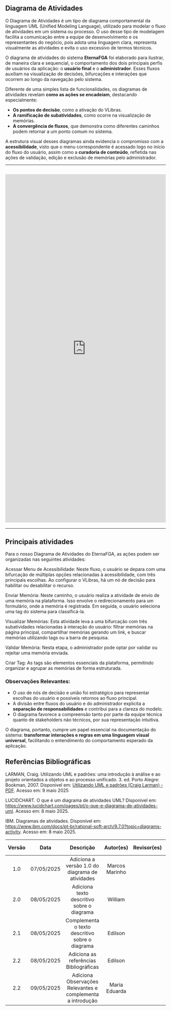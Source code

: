 ## Diagrama de Atividades

O Diagrama de Atividades é um tipo de diagrama comportamental da linguagem UML (Unified Modeling Language), utilizado para modelar o fluxo de atividades em um sistema ou processo. O uso desse tipo de modelagem facilita a comunicação entre a equipe de desenvolvimento e os representantes do negócio, pois adota uma linguagem clara, representa visualmente as atividades e evita o uso excessivo de termos técnicos.

O diagrama de atividades do sistema **EternaFGA** foi elaborado para ilustrar, de maneira clara e sequencial, o comportamento dos dois principais perfis de usuários da aplicação: o **usuário final** e o **administrador**. Esses fluxos auxiliam na visualização de decisões, bifurcações e interações que ocorrem ao longo da navegação pelo sistema.

Diferente de uma simples lista de funcionalidades, os diagramas de atividades revelam **como as ações se encadeiam**, destacando especialmente:
- **Os pontos de decisão**, como a ativação do VLibras.
- **A ramificação de subatividades**, como ocorre na visualização de memórias.
- **A convergência de fluxos**, que demonstra como diferentes caminhos podem retornar a um ponto comum no sistema.

A estrutura visual desses diagramas ainda evidencia o compromisso com a **acessibilidade**, visto que o menu correspondente é acessado logo no início do fluxo do usuário, assim como a **curadoria de conteúdo**, refletida nas ações de validação, edição e exclusão de memórias pelo administrador.

---

## <iframe frameborder="0" style="width:100%;height:1094px;" src="https://viewer.diagrams.net/?tags=%7B%7D&lightbox=1&highlight=0000ff&edit=_blank&layers=1&nav=1&title=Diagrama%20de%20atividades.drawio&dark=auto#Uhttps%3A%2F%2Fdrive.google.com%2Fuc%3Fid%3D1S4TIYXnwBiwJAwhYGiVmFDtVEYpevO1L%26export%3Ddownload"></iframe>

---

## Principais atividades

Para o nosso Diagrama de Atividades do EternaFGA, as ações podem ser organizadas nas seguintes atividades:

Acessar Menu de Acessibilidade: Neste fluxo, o usuário se depara com uma bifurcação de múltiplas opções relacionadas à acessibilidade, com três principais escolhas. Ao configurar o VLibras, há um nó de decisão para habilitar ou desabilitar o recurso.

Enviar Memória: Neste caminho, o usuário realiza a atividade de envio de uma memória na plataforma. Isso envolve o redirecionamento para um formulário, onde a memória é registrada. Em seguida, o usuário seleciona uma tag do sistema para classificá-la.

Visualizar Memórias: Esta atividade leva a uma bifurcação com três subatividades relacionadas à interação do usuário: filtrar memórias na página principal, compartilhar memórias gerando um link, e buscar memórias utilizando tags ou a barra de pesquisa.

Validar Memória: Nesta etapa, o administrador pode optar por validar ou rejeitar uma memória enviada.

Criar Tag: As tags são elementos essenciais da plataforma, permitindo organizar e agrupar as memórias de forma estruturada.

### Observações Relevantes:

- O uso de nós de decisão e união foi estratégico para representar escolhas do usuário e possíveis retornos ao fluxo principal.
- A divisão entre fluxos do usuário e do administrador explicita a **separação de responsabilidades** e contribui para a clareza do modelo.
- O diagrama favorece a compreensão tanto por parte da equipe técnica quanto de stakeholders não técnicos, por sua representação intuitiva.

O diagrama, portanto, cumpre um papel essencial na documentação do sistema: **transformar interações e regras em uma linguagem visual universal**, facilitando o entendimento do comportamento esperado da aplicação.

## Referências Bibliográficas

LARMAN, Craig. Utilizando UML e padrões: uma introdução à análise e ao projeto orientados a objetos e ao processo unificado. 3. ed. Porto Alegre: Bookman, 2007. Disponível em: [Utilizando UML e padrões (Craig Larman) - PDF](https://www.kufunda.net/publicdocs/Utilizando%20UML%20e%20padr%C3%B5es%20(Craig%20Larman).pdf). Acesso em: 9 maio 2025 

LUCIDCHART. O que é um diagrama de atividades UML? Disponível em: https://www.lucidchart.com/pages/pt/o-que-e-diagrama-de-atividades-uml. Acesso em: 8 maio 2025.

IBM. Diagramas de atividades. Disponível em: https://www.ibm.com/docs/pt-br/rational-soft-arch/9.7.0?topic=diagrams-activity. Acesso em: 8 maio 2025.

| Versão |    Data    |                    Descrição                    |   Autor(es)    | Revisor(es) | Comentário do Revisor |
| :----: | :--------: | :---------------------------------------------: | :------------: | :---------: | :-------------------: |
|  1.0   | 07/05/2025 | Adiciona a versão 1.0 do diagrama de atividades | Marcos Marinho |             |                       |
|  2.0   | 08/05/2025 |   Adiciona texto descritivo sobre o diagrama    |    William     |             |                       |
|  2.1   | 08/05/2025 | Complementa o texto descritivo sobre o diagrama |    Edilson     |             |                       |
|  2.2   | 08/05/2025 |     Adiciona as referências Bibliográficas      |    Edilson     |             |                       |
|  2.2   | 09/05/2025 |     Adiciona Observações Relevantes e complementa a introdução    |    Maria Eduarda     |             |                       |
